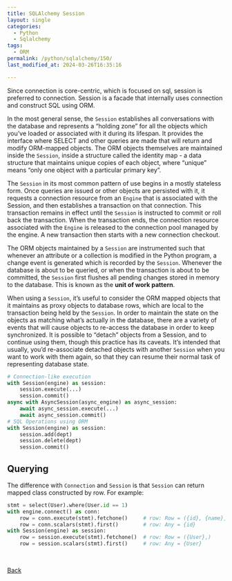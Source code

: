 ```yaml
---
title: SQLAlchemy Session
layout: single
categories:
  - Python
  - Sqlalchemy
tags:
  - ORM
permalink: /python/sqlalchemy/150/
last_modified_at: 2024-03-26T16:35:16

---
```


Since connection is core-centric, which is focused on sql, session is preferred to connection.
Session is a facade that internally uses connection and construct SQL using ORM.

In the most general sense, the `Session` establishes all conversations with the database and represents a “holding zone” for all the objects which you’ve loaded or associated with it during its lifespan.
It provides the interface where SELECT and other queries are made that will return and modify ORM-mapped objects.
The ORM objects themselves are maintained inside the `Session`, inside a structure called the identity map - a data structure that maintains unique copies of each object,
where “unique” means “only one object with a particular primary key”.

The `Session` in its most common pattern of use begins in a mostly stateless form.
Once queries are issued or other objects are persisted with it,
it requests a connection resource from an `Engine` that is associated with the Session,
and then establishes a transaction on that connection.
This transaction remains in effect until the `Session` is instructed to commit or roll back the transaction.
When the transaction ends, the connection resource associated with the `Engine` is released to the connection pool managed by the engine.
A new transaction then starts with a new connection checkout.

The ORM objects maintained by a `Session` are instrumented such that whenever an attribute or a collection is modified in the Python program,
a change event is generated which is recorded by the `Session`.
Whenever the database is about to be queried, or when the transaction is about to be committed,
the `Session` first flushes all pending changes stored in memory to the database.
This is known as the **unit of work pattern**.

When using a `Session`, it’s useful to consider the ORM mapped objects that it maintains as proxy objects to database rows,
which are local to the transaction being held by the `Session`.
In order to maintain the state on the objects as matching what’s actually in the database,
there are a variety of events that will cause objects to re-access the database in order to keep synchronized.
It is possible to “detach” objects from a Session, and to continue using them, though this practice has its caveats.
It’s intended that usually, you’d re-associate detached objects with another `Session` when you want to work with them again,
so that they can resume their normal task of representing database state.

```py
# Connection-like execution
with Session(engine) as session:
    session.execute(...)
    session.commit()
async with AsyncSession(async_engine) as async_session:
    await async_session.execute(...)
    await async_session.commit()
# SQL Operations using ORM
with Session(engine) as session:
    session.add(dept)
    session.delete(dept)
    session.commit()
```

## Querying

The difference with `Connection` and `Session` is that `Session` can return mapped class constructed by row. For example:

```py
stmt = select(User).where(User.id == 1)
with engine.connect() as conn:
    row = conn.execute(stmt).fetchone()     # row: Row = ({id}, {name}, ...)
    row = conn.scalars(stmt).first()        # row: Any = {id}
with Session(engine) as session:
    row = session.execute(stmt).fetchone()  # row: Row = ({User},)
    row = session.scalars(stmt).first()     # row: Any = {User}
```

<br>

[Back](/python/sqlalchemy/)